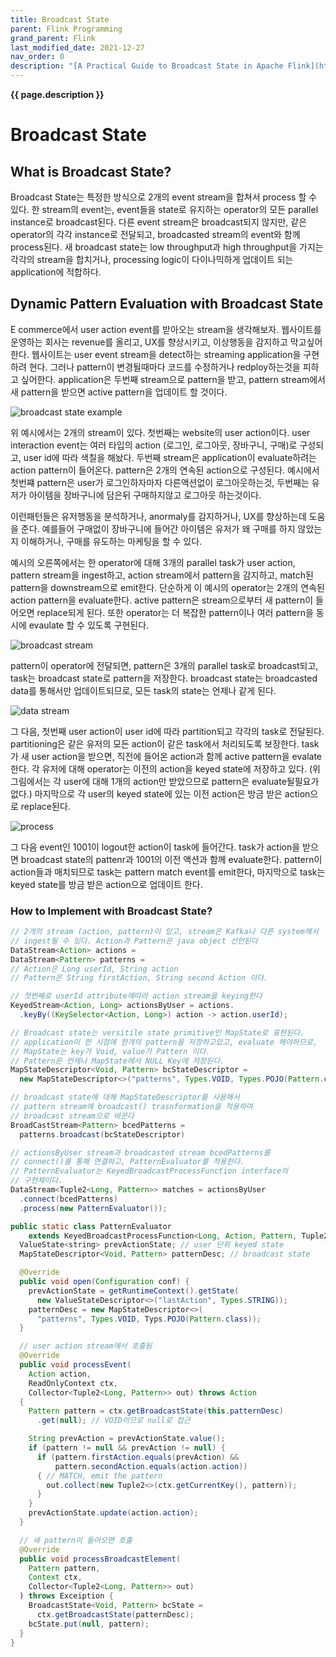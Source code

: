 ```yaml
---
title: Broadcast State
parent: Flink Programming
grand_parent: Flink
last_modified_date: 2021-12-27
nav_order: 0
description: "[A Practical Guide to Broadcast State in Apache Flink](https://flink.apache.org/2019/06/26/broadcast-state.html) 를 번역한 글 입니다."
---
```

**{{ page.description }}**

# Broadcast State

## What is Broadcast State?

Broadcast State는 특정한 방식으로 2개의 event stream을 합쳐서 process 할 수 있다. 한 stream의 event는, event들을 state로 유지하는 operator의 모든 parallel instance로 broadcast된다. 다른 event stream은 broadcast되지 않지만, 같은 operator의 각각 instance로 전달되고, broadcasted stream의 event와 함께 process된다. 새 broadcast state는 low throughput과 high throughput을 가지는 각각의 stream을 합치거나, processing logic이 다이나믹하게 업데이트 되는 application에 적합하다.

## Dynamic Pattern Evaluation with Broadcast State

E commerce에서 user action event를 받아오는 stream을 생각해보자. 웹사이트를 운영하는 회사는 revenue를 올리고, UX를 향상시키고, 이상행동을 감지하고 막고싶어한다. 웹사이트는 user event stream을 detect하는 streaming application을 구현하려 현다. 그러나 pattern이 변경될때마다 코드를 수정하거나 redploy하는것을 피하고 싶어한다. application은 두번째 stream으로 pattern을 받고, pattern stream에서 새 pattern을 받으면 active pattern을 업데이트 할 것이다.

![broadcast state example](broadcast-state/Untitled.png)

위 예시에서는 2개의 stream이 있다. 첫번째는 website의 user action이다. user interaction event는 여러 타입의 action (로그인, 로그아웃, 장바구니, 구매)로 구성되고, user id에 따라 색칠을 해놨다. 두번째 stream은 application이 evaluate하려는 action pattern이 들어온다. pattern은 2개의 연속된 action으로 구성된다. 예시에서 첫번쨰 pattern은 user가 로그인하자마자 다른액션없이 로그아웃하는것, 두번째는 유저가 아이템을 장바구니에 담은뒤 구매하지않고 로그아웃 하는것이다.

이런패턴들은 유저행동을 분석하거나, anormaly를 감지하거나, UX를 향상하는데 도움을 준다. 예를들어 구매없이 장바구니에 들어간 아이템은 유저가 왜 구매를 하지 않았는지 이해하거나, 구매를 유도하는 마케팅을 할 수 있다.

예시의 오른쪽에서는 한 operator에 대해 3개의 parallel task가 user action, pattern stream을 ingest하고, action stream에서 pattern을 감지하고, match된 pattern을 downstream으로 emit한다. 단순하게 이 예시의 operator는 2개의 연속된 action pattern을 evaluate한다. active pattern은 stream으로부터 새 pattern이 들어오면 replace되게 된다. 또한 operator는 더 복잡한 pattern이나 여러 pattern을 동시에 evaulate 할 수 있도록 구현된다.

![broadcast stream](broadcast-state/Untitled1.png)

pattern이 operator에 전달되면, pattern은 3개의 parallel task로 broadcast되고, task는 broadcast state로 pattern을 저장한다. broadcast state는 broadcasted data를 통해서만 업데이트되므로, 모든 task의 state는 언제나 같게 된다.

![data stream](broadcast-state/Untitled2.png)

그 다음, 첫번째 user action이 user id에 따라 partition되고 각각의 task로 전달된다. partitioning은 같은 유저의 모든 action이 같은 task에서 처리되도록 보장한다. task가 새 user action을 받으면, 직전에 들어온 action과 함께 active pattern을 evalate한다. 각 유저에 대해 operator는 이전의 action을 keyed state에 저장하고 있다. (위 그림에서는 각 user에 대해 1개의 action만 받았으므로 pattern은 evaluate될필요가 없다.) 마지막으로 각 user의 keyed state에 있는 이전 action은 방금 받은 action으로 replace된다.

![process](broadcast-state/Untitled3.png)

그 다음 event인 1001이 logout한 action이 task에 들어간다. task가 action을 받으면 broadcast state의 pattenr과 1001의 이전 액션과 함께 evaluate한다. pattern이 action들과 매치되므로 task는 pattern match event를 emit한다, 마지막으로 task는 keyed state를 방금 받은 action으로 업데이트 한다.

### How to Implement with Broadcast State?

```java
// 2개의 stream (action, pattern)이 있고, stream은 Kafka나 다른 system에서
// ingest될 수 있다. Action과 Pattern은 java object 선언된다
DataStream<Action> actions =
DataStream<Pattern> patterns =
// Action은 Long userId, String action
// Pattern은 String firstAction, String second Action 이다.

// 첫번째로 userId attribute에따라 action stream을 keying한다
KeyedStream<Action, Long> actionsByUser = actions.
  .keyBy((KeySelector<Action, Long>) action -> action.userId);

// Broadcast state는 versitile state primitive인 MapState로 표현된다.
// application이 한 시점에 한개의 pattern을 저장하고있고, evaluate 해야하므로,
// MapState는 key가 Void, value가 Pattern 이다.
// Pattern은 언제나 MapState에서 NULL Key에 저장된다.
MapStateDescriptor<Void, Pattern> bcStateDescriptor =
  new MapStateDescriptor<>("patterns", Types.VOID, Types.POJO(Pattern.class));

// broadcast state에 대해 MapStateDescriptor를 사용해서
// pattern stream에 broadcast() trasnformation을 적용하여
// broadcast stream으로 바꾼다
BroadCastStream<Pattern> bcedPatterns =
  patterns.broadcast(bcStateDescriptor)

// actionsByUser stream과 broadcasted stream bcedPatterns를
// connect()를 통해 연결하고, PatternEvaluator를 적용한다.
// PatternEvaluator는 KeyedBroadcastProcessFunction interface의
// 구현체이다.
DataStream<Tuple2<Long, Pattern>> matches = actionsByUser
  .connect(bcedPatterns)
  .process(new PatternEvaluator());
```

```java
public static class PatternEvaluator
    extends KeyedBroadcastProcessFunction<Long, Action, Pattern, Tuple2<Long, Pattern>> {
  ValueState<string> prevActionState; // user 단위 keyed state
  MapStateDescriptor<Void, Pattern> patternDesc; // broadcast state

  @Override
  public void open(Configuration conf) {
    prevActionState = getRuntimeContext().getState(
      new ValueStateDescriptor<>("lastAction", Types.STRING));
    patternDesc = new MapStateDescriptor<>(
      "patterns", Types.VOID, Typs.POJO(Pattern.class));
  }

  // user action stream에서 호출됨
  @Override
  public void processEvent(
    Action action,
    ReadOnlyContext ctx,
    Collector<Tuple2<Long, Pattern>> out) throws Action
  {
    Pattern pattern = ctx.getBroadcastState(this.patternDesc)
      .get(null); // VOID이므로 null로 접근

    String prevAction = prevActionState.value();
    if (pattern != null && prevAction != null) {
      if (pattern.firstAction.equals(prevAction) &&
          pattern.secondAction.equals(action.action))
      { // MATCH, emit the pattern
        out.collect(new Tuple2<>(ctx.getCurrentKey(), pattern));
      }
    }
    prevActionState.update(action.action);
  }

  // 새 pattern이 들어오면 호출
  @Override
  public void processBroadcastElement(
    Pattern pattern,
    Context ctx,
    Collector<Tuple2<Long, Pattern>> out)
  ) throws Exceiption {
    BroadcastState<Void, Pattern> bcState =
      ctx.getBroadcastState(patternDesc);
    bcState.put(null, pattern);
  }
}
```
